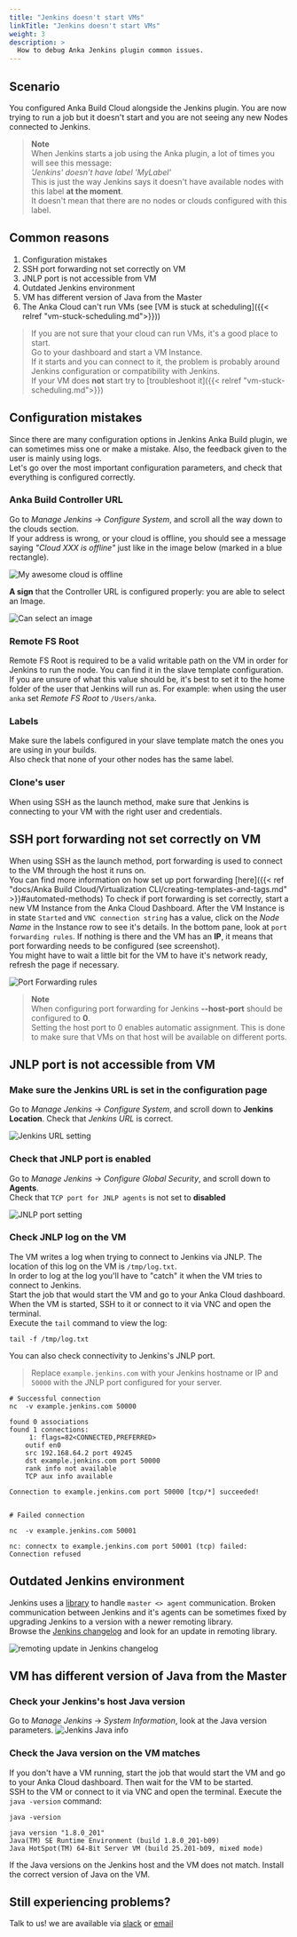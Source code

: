 ```yaml
---
title: "Jenkins doesn't start VMs"
linkTitle: "Jenkins doesn't start VMs"
weight: 3
description: >
  How to debug Anka Jenkins plugin common issues.
---
```



## Scenario

You configured Anka Build Cloud alongside the Jenkins plugin. You are now trying to run a job but it doesn't start and you are not seeing any new Nodes connected to Jenkins.  

> **Note**  
> When Jenkins starts a job using the Anka plugin, a lot of times you will see this message:  
> *'Jenkins' doesn’t have label 'MyLabel'*  
> This is just the way Jenkins says it doesn't have available nodes with this label **at the moment**.  
> It doesn't mean that there are no nodes or clouds configured with this label.

## Common reasons

1. Configuration mistakes
2. SSH port forwarding not set correctly on VM 
3. JNLP port is not accessible from VM
4. Outdated Jenkins environment
5. VM has different version of Java from the Master
6. The Anka Cloud can't run VMs (see [VM is stuck at scheduling]({{< relref "vm-stuck-scheduling.md">}}))


> If you are not sure that your cloud can run VMs, it's a good place to start.  
> Go to your dashboard and start a VM Instance.  
> If it starts and you can connect to it, the problem is probably around Jenkins configuration or compatibility with Jenkins.  
> If your VM does **not** start try to [troubleshoot it]({{< relref "vm-stuck-scheduling.md">}}) 


## Configuration mistakes

Since there are many configuration options in Jenkins Anka Build plugin, we can sometimes miss one or make a mistake. Also, the feedback given to the user is mainly using logs.  
Let's go over the most important configuration parameters, and check that everything is configured correctly.  

### Anka Build Controller URL
Go to *Manage Jenkins* -> *Configure System*, and scroll all the way down to the clouds section.  
If your address is wrong, or your cloud is offline, you should see a message saying *"Cloud XXX is offline"* just like in the image below (marked in a blue rectangle).

![My awesome cloud is offline](/images/anka-build/troubleshooting/controller-address.png)

**A sign** that the Controller URL is configured properly: you are able to select an Image.

![Can select an image](/images/anka-build/troubleshooting/select-image.png)

### Remote FS Root
Remote FS Root is required to be a valid writable path on the VM in order for Jenkins to run the node.
You can find it in the slave template configuration.  
If you are unsure of what this value should be, it's best to set it to the home folder of the user that Jenkins will run as.
For example: when using the user `anka` set *Remote FS Root* to `/Users/anka`.

### Labels
Make sure the labels configured in your slave template match the ones you are using in your builds.  
Also check that none of your other nodes has the same label. 

### Clone's user
When using SSH as the launch method, make sure that Jenkins is connecting to your VM with the right user and credentials.

## SSH port forwarding not set correctly on VM 
When using SSH as the launch method, port forwarding is used to connect to the VM through the host it runs on.  
You can find more information on how set up port forwarding [here]({{< ref "docs/Anka Build Cloud/Virtualization CLI/creating-templates-and-tags.md" >}}#automated-methods)
To check if port forwarding is set correctly, start a new VM Instance from the Anka Cloud Dashboard.
After the VM Instance is in state `Started` and `VNC connection string` has a value, click on the *Node Name* in the Instance row to see it's details.
In the bottom pane, look at `port forwarding rules`. If nothing is there and the VM has an **IP**, it means that port forwarding needs to be configured (see screenshot).  
You might have to wait a little bit for the VM to have it's network ready, refresh the page if necessary.

![Port Forwarding rules](/images/anka-build/troubleshooting/port-fwd.png)


> **Note**  
> When configuring port forwarding for Jenkins **--host-port** should be configured to **0**.  
> Setting the host port to 0 enables automatic assignment. This is done to make sure that VMs on that host will be available on different ports.

## JNLP port is not accessible from VM
### Make sure the Jenkins URL is set in the configuration page
Go to *Manage Jenkins* -> *Configure System*, and scroll down to **Jenkins Location**.
Check that *Jenkins URL* is correct.

![Jenkins URL setting](/images/anka-build/troubleshooting/jenkins-url.png)

### Check that JNLP port is enabled
Go to *Manage Jenkins* -> *Configure Global Security*, and scroll down to **Agents**.  
Check that `TCP port for JNLP agents` is not set to **disabled**

![JNLP port setting](/images/anka-build/troubleshooting/jnlp.png)

### Check JNLP log on the VM
The VM writes a log when trying to connect to Jenkins via JNLP. The location of this log on the VM is `/tmp/log.txt`.  
In order to log at the log you'll have to "catch" it when the VM tries to connect to Jenkins.  
Start the job that would start the VM and go to your Anka Cloud dashboard. When the VM is started, SSH to it or connect to it via VNC and open the terminal.  
Execute the `tail` command to view the log:
```shell
tail -f /tmp/log.txt
```
You can also check connectivity to Jenkins's JNLP port.
 > Replace `example.jenkins.com` with your Jenkins hostname or IP and `50000` with the JNLP port configured for your server.  

```shell
# Successful connection
nc  -v example.jenkins.com 50000

found 0 associations
found 1 connections:
     1:	flags=82<CONNECTED,PREFERRED>
	outif en0
	src 192.168.64.2 port 49245
	dst example.jenkins.com port 50000
	rank info not available
	TCP aux info available

Connection to example.jenkins.com port 50000 [tcp/*] succeeded!


# Failed connection

nc  -v example.jenkins.com 50001

nc: connectx to example.jenkins.com port 50001 (tcp) failed: Connection refused

```

## Outdated Jenkins environment
Jenkins uses a [library](https://github.com/jenkinsci/remoting) to handle `master <> agent` communication. Broken communication between Jenkins and it's agents can be sometimes fixed by upgrading Jenkins to a version with a newer remoting library.  
Browse the [Jenkins changelog](https://jenkins.io/changelog) and look for an update in remoting library.  

![remoting update in Jenkins changelog](/images/anka-build/troubleshooting/jenkins-changelog.png)

## VM has different version of Java from the Master
### Check your Jenkins's host Java version
Go to *Manage Jenkins* -> *System Information*, look at the Java version parameters.
![Jenkins Java info](/images/anka-build/troubleshooting/jenkins-java-version.png)

### Check the Java version on the VM matches
If you don't have a VM running, start the job that would start the VM and go to your Anka Cloud dashboard. Then wait for the VM to be started.  
SSH to the VM or connect to it via VNC and open the terminal.
Execute the `java -version` command:
```shell
java -version

java version "1.8.0_201"
Java(TM) SE Runtime Environment (build 1.8.0_201-b09)
Java HotSpot(TM) 64-Bit Server VM (build 25.201-b09, mixed mode)

```

If the Java versions on the Jenkins host and the VM does not match. Install the correct version of Java on the VM.

## Still experiencing problems?

Talk to us! we are available via [slack](https://slack.veertu.com/) or [email](mailto:support@veertu.com)

